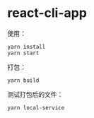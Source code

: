 # react-cli-app

使用：

```
yarn install
yarn start
```

打包：

```
yarn build
```

测试打包后的文件：

```
yarn local-service
```